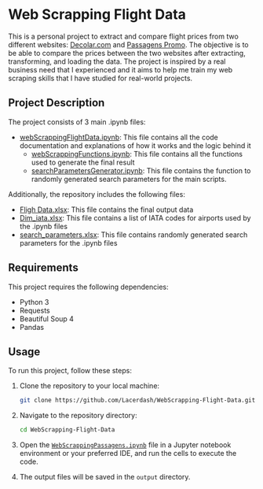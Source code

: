 # Web Scrapping Flight Data

This is a personal project to extract and compare flight prices from two different websites: [Decolar.com](https://www.decolar.com/) and [Passagens Promo](https://www.passagenspromo.com.br/). The objective is to be able to compare the prices between the two websites after extracting, transforming, and loading the data. The project is inspired by a real business need that I experienced and it aims to help me train my web scraping skills that I have studied for real-world projects.

## Project Description

The project consists of 3 main .ipynb files:

- [webScrappingFlightData.ipynb](https://github.com/Lacerdash/WebScrapping-Flight-Data/blob/master/webScrappingFlightData.ipynb): This file contains all the code documentation and explanations of how it works and the logic behind it
    - [webScrappingFunctions.ipynb](https://github.com/Lacerdash/WebScrapping-Flight-Data/blob/master/webScrappingFunctions.ipynb): This file contains all the functions used to generate the final result
    - [searchParametersGenerator.ipynb](https://github.com/Lacerdash/WebScrapping-Flight-Data/blob/master/searchParametersGenerator.ipynb): This file contains the function to randomly generated search parameters for the main scripts.

Additionally, the repository includes the following files:

- [Fligh Data.xlsx](https://github.com/Lacerdash/WebScrapping-Flight-Data/blob/master/Flight%20Data.xlsx): This file contains the final output data
- [Dim_iata.xlsx](https://github.com/Lacerdash/WebScrapping-Flight-Data/blob/master/Dim_iata.xlsx): This file contains a list of IATA codes for airports used by the .ipynb files
- [search_parameters.xlsx](https://github.com/Lacerdash/WebScrapping-Flight-Data/blob/master/search_parameters.xlsx): This file contains randomly generated search parameters for the .ipynb files

## Requirements

This project requires the following dependencies:

- Python 3
- Requests
- Beautiful Soup 4
- Pandas

## Usage

To run this project, follow these steps:

1. Clone the repository to your local machine:

    ```bash
    git clone https://github.com/Lacerdash/WebScrapping-Flight-Data.git
    ```

2. Navigate to the repository directory:

    ```bash
    cd WebScrapping-Flight-Data
    ```

3. Open the [`WebScrappingPassagens.ipynb`](https://github.com/Lacerdash/WebScrapping-Flight-Data/blob/master/WebScrappingPassagens.ipynb) file in a Jupyter notebook environment or your preferred IDE, and run the cells to execute the code.

4. The output files will be saved in the `output` directory.